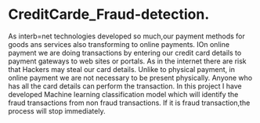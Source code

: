 # CreditCarde_Fraud-detection.
As interb=net technologies developed so much,our payment methods for goods ans services also transforming to online payments. IOn online payment we are doing transactions by entering our credit card details to payment gateways to web sites or portals. As in the internet there are risk that Hackers may steal our card details. Unlike to physical payment, in online payment we are not necessary to be present  physically. Anyone who has all the card details can perform the transaction. In this project I have developed Machine learning classification model which will identify the fraud transactions from non fraud transactions. If it is fraud transaction,the process will stop immediately.
